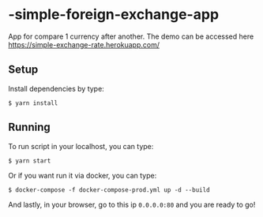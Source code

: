# -simple-foreign-exchange-app
App for compare 1 currency after another. The demo can be accessed here https://simple-exchange-rate.herokuapp.com/

## Setup
Install dependencies by type:
```
$ yarn install
```

## Running
To run script in your localhost, you can type:
```
$ yarn start
```
Or if you want run it via docker, you can type:
```
$ docker-compose -f docker-compose-prod.yml up -d --build
```
And lastly, in your browser, go to this ip `0.0.0.0:80` and you are ready to go!